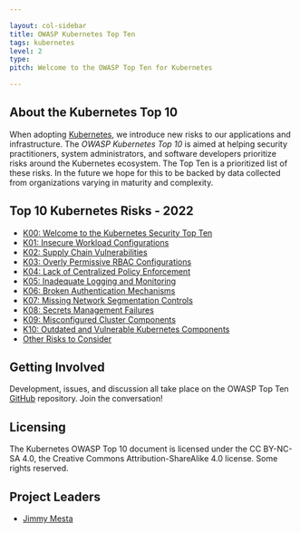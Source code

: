 ```yaml
---

layout: col-sidebar
title: OWASP Kubernetes Top Ten
tags: kubernetes
level: 2
type: 
pitch: Welcome to the OWASP Top Ten for Kubernetes

---
```

## About the Kubernetes Top 10
When adopting [Kubernetes](https://kubernetes.io), we introduce new risks to our applications and infrastructure. The *OWASP Kubernetes Top 10* is aimed at helping security practitioners, system administrators, and software developers prioritize risks around the Kubernetes ecosystem. The Top Ten is a prioritized list of these risks. In the future we hope for this to be backed by data collected from organizations varying in maturity and complexity.

## Top 10 Kubernetes Risks - 2022

* [K00: Welcome to the Kubernetes Security Top Ten](./2022/en/src/)
* [K01: Insecure Workload Configurations](./2022/en/src/K01-insecure-workload-configurations)
* [K02: Supply Chain Vulnerabilities](./2022/en/src/K02-supply-chain-vulnerabilities)
* [K03: Overly Permissive RBAC Configurations](./2022/en/src/K03-overly-permissive-rbac)
* [K04: Lack of Centralized Policy Enforcement](./2022/en/src/K04-policy-enforcement)
* [K05: Inadequate Logging and Monitoring](./2022/en/src/K05-inadequate-logging)
* [K06: Broken Authentication Mechanisms](./2022/en/src/K06-broken-authentication)
* [K07: Missing Network Segmentation Controls](./2022/en/src/K07-network-segmentation)
* [K08: Secrets Management Failures](./2022/en/src/K08-secrets-management)
* [K09: Misconfigured Cluster Components](./2022/en/src/K09-misconfigured-cluster-components)
* [K10: Outdated and Vulnerable Kubernetes Components](./2022/en/src/K10-vulnerable-components)
* [Other Risks to Consider](./2022/en/src/other-risks)

## Getting Involved
Development, issues, and discussion all take place on the OWASP Top Ten [GitHub](https://github.com/OWASP/www-project-kubernetes-top-ten) repository. Join the conversation!

## Licensing
The Kubernetes OWASP Top 10 document is licensed under the CC BY-NC-SA 4.0, the Creative Commons Attribution-ShareAlike 4.0 license. Some rights reserved.

## Project Leaders
- [Jimmy Mesta](https://twitter.com/jimmesta) 
